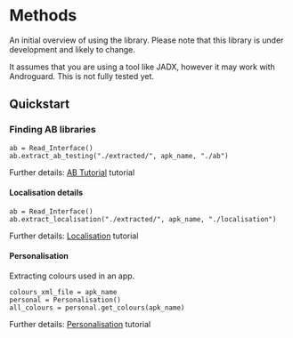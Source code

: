# Methods

An initial overview of using the library. Please note that this library is under development and likely to change. 

It assumes that you are using a tool like JADX, however it may work with Androguard. This is not fully tested yet. 

## Quickstart

### Finding AB libraries

```
ab = Read_Interface()
ab.extract_ab_testing("./extracted/", apk_name, "./ab")
```

Further details:
[AB Tutorial](../tutorials/ab) tutorial
#### Localisation details

```
ab = Read_Interface()
ab.extract_localisation("./extracted/", apk_name, "./localisation")
```
Further details:
[Localisation](../tutorials/localisation) tutorial

#### Personalisation

Extracting colours used in an app. 

```
colours_xml_file = apk_name
personal = Personalisation()
all_colours = personal.get_colours(apk_name)
```
Further details:
[Personalisation](../tutorials/personalisation) tutorial